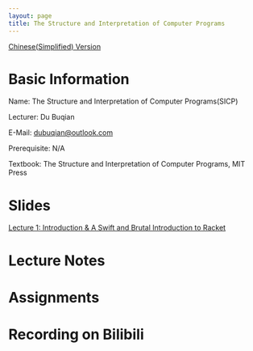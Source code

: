 ```yaml
---
layout: page
title: The Structure and Interpretation of Computer Programs
---
```


[Chinese(Simplified) Version](/courses/cst1b10)

# Basic Information

Name: The Structure and Interpretation of Computer Programs(SICP)

Lecturer: Du Buqian

E-Mail: [dubuqian@outlook.com](mailto:dubuqian@outlook.com)

Prerequisite: N/A

Textbook: The Structure and Interpretation of Computer Programs, MIT Press

# Slides

[Lecture 1: Introduction & A Swift and Brutal Introduction to Racket](/courses/static/Lecture-1-Introduction.pdf)

# Lecture Notes

# Assignments

# Recording on Bilibili